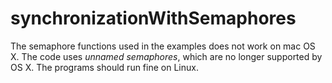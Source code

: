 # synchronizationWithSemaphores



The semaphore functions used in the examples does not work on mac OS X. The code uses *unnamed semaphores*, which are no longer supported by OS X. The programs should run fine on Linux. 

